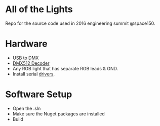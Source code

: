 # All of the Lights
Repo for the source code used in 2016 engineering summit @space150.

# Hardware
- [USB to DMX](http://dmxking.com/usbdmx/ultradmxmicro)
- [DMX512 Decoder](http://www.ebay.com/itm/like/321967135131)
- Any RGB light that has separate RGB leads & GND.
- Install serial [drivers](http://www.ftdichip.com/Drivers/VCP.htm).

# Software Setup
- Open the .sln
- Make sure the Nuget packages are installed
- Build